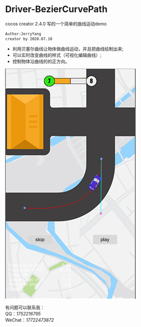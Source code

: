 # Driver-BezierCurvePath

cocos creator 2.4.0 写的一个简单的曲线运动demo
```
Author:JerryYang 
creator by 2020.07.10 
```


- 利用贝塞尔曲线让物体做曲线运动，并且把曲线绘制出来;
- 可以实时改变曲线的样式（可视化编辑曲线）;
- 控制物体沿曲线的的正方向。


![image](https://github.com/XZFlove/Driver/blob/master/run.png)

有问题可以联系我：  
QQ：*1752216795*  
WeChat：*17722473872*  
